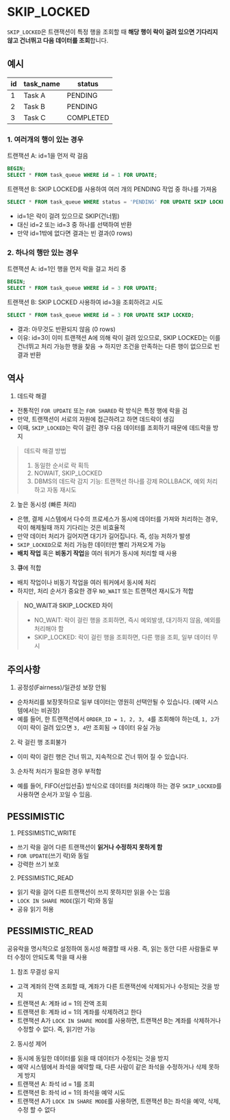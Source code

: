 
# SKIP_LOCKED

`SKIP_LOCKED`은 트랜잭션이 특정 행을 조회할 때 **해당 행이 락이 걸려 있으면 기다리지 않고 건너뛰고 다음 데이터를 조회**합니다.

## 예시

| id | task_name | status |
| --- | --- | --- |
| 1 | Task A | PENDING |
| 2 | Task B | PENDING |
| 3 | Task C | COMPLETED |

### 1. 여러개의 행이 있는 경우
트랜잭션 A: id=1을 먼저 락 걸음
```sql
BEGIN;
SELECT * FROM task_queue WHERE id = 1 FOR UPDATE;
```
트랜잭션 B: SKIP LOCKED를 사용하여 여러 개의 PENDING 작업 중 하나를 가져옴
```sql
SELECT * FROM task_queue WHERE status = 'PENDING' FOR UPDATE SKIP LOCKED LIMIT 1;
```
- id=1은 락이 걸려 있으므로 SKIP(건너뜀)
- 대신 id=2 또는 id=3 중 하나를 선택하여 반환
- 만약 id=1밖에 없다면 결과는 빈 결과(0 rows)

### 2. 하나의 행만 있는 경우
트랜잭션 A: id=1인 행을 먼저 락을 걸고 처리 중
```sql
BEGIN;
SELECT * FROM task_queue WHERE id = 3 FOR UPDATE;
```

트랜잭션 B: SKIP LOCKED 사용하여 id=3을 조회하려고 시도
```sql
SELECT * FROM task_queue WHERE id = 3 FOR UPDATE SKIP LOCKED;
```
- 결과: 아무것도 반환되지 않음 (0 rows)
- 이유: id=3이 이미 트랜잭션 A에 의해 락이 걸려 있으므로, SKIP LOCKED는 이를 건너뛰고 처리 가능한 행을 찾음 → 하지만 조건을 만족하는 다른 행이 없으므로 빈 결과 반환




## 역사
1. 데드락 해결
  - 전통적인 `FOR UPDATE` 또는 `FOR SHARED` 락 방식은 특정 행에 락을 검
  - 만약, 트랜잭션이 서로의 자원에 접근하려고 하면 데드락이 생김
  - 이때, `SKIP_LOCKED`는 락이 걸린 경우 다음 데이터를 조회하기 때문에 데드락을 방지

> 데드락 해결 방법
> 1. 동일한 순서로 락 획득
> 2. NOWAIT, SKIP_LOCKED
> 3. DBMS의 데드락 감지 기능: 트랜잭션 하나를 강제 ROLLBACK, 예외 처리하고 자동 재시도

2. 높은 동시성 (빠른 처리)
  - 은행, 결제 시스템에서 다수의 프로세스가 동시에 데이터를 가져와 처리하는 경우, 락이 해제될때 까지 기다리는 것은 비효율적
  - 만약 데이터 처리가 길어지면 대기가 길어집니다. 즉, 성능 저하가 발생
  - `SKIP_LOCKED`으로 처리 가능한 데이터만 빨리 가져오게 가능
  - **배치 작업** 혹은 **비동기 작업**을 여러 워커가 동시에 처리할 때 사용

3. **큐**에 적합
  - 배치 작업이나 비동기 작업을 여러 워커에서 동시에 처리
  - 하지만, 처리 순서가 중요한 경우 `NO_WAIT` 또는 트랜잭션 재시도가 적합

> **NO_WAIT과 SKIP_LOCKED 차이**
> - NO_WAIT: 락이 걸린 행을 조회하면, 즉시 예외발생, 대기하지 않음, 예외를 처리해야 함
> - SKIP_LOCKED: 락이 걸린 행을 조회하면, 다른 행을 조회, 일부 데이터 무시 


## 주의사항
1. 공정성(Fairness)/일관성 보장 안됨
  - 순차처리를 보장못하므로 일부 데이터는 영원히 선택안될 수 있습니다. (예약 시스템에서는 비권장)
  - 예를 들어, 한 트랜잭션에서 `ORDER_ID = 1, 2, 3, 4`를 조회해야 하는데, `1, 2`가 이미 락이 걸려 있으면 `3, 4`만 조회됨 → 데이터 유실 가능
2. 락 걸린 행 조회불가
  - 이미 락이 걸린 행은 건너 뛰고, 지속적으로 건너 뛰어 질 수 있습니다.
3. 순차적 처리가 필요한 경우 부적합
  - 예를 들어, FIFO(선입선출) 방식으로 데이터를 처리해야 하는 경우 `SKIP_LOCKED`를 사용하면 순서가 꼬일 수 있음.


## PESSIMISTIC
1. PESSIMISTIC_WRITE
  - 쓰기 락을 걸어 다른 트랜잭션이 **읽거나 수정하지 못하게 함**
  - `FOR UPDATE`(쓰기 락)와 동일
  - 강력한 쓰기 보호

2. PESSIMISTIC_READ
  - 읽기 락을 걸어 다른 트랜잭션이 쓰지 못하지만 읽을 수는 있음 
  - `LOCK IN SHARE MODE`(읽기 락)와 동일
  - 공유 읽기 허용

## PESSIMISTIC_READ
공유락을 명시적으로 설정하여 동시성 해결할 때 사용. 즉, 읽는 동안 다른 사람들로 부터 수정이 안되도록 막을 때 사용
1. 참조 무결성 유지
  - 고객 계좌의 잔액 조회할 때, 계좌가 다른 트랜잭션에 삭제되거나 수정되는 것을 방지
  - 트랜잭션 A: 계좌 id = 1의 잔액 조회
  - 트랜잭션 B: 계좌 id = 1의 계좌를 삭제하려고 한다
  - 트랜잭션 A가 `LOCK IN SHARE MODE`를 사용하면, 트랜잭션 B는 계좌를 삭제하거나 수정할 수 없다. 즉, 읽기만 가능
2. 동시성 제어
  - 동시에 동일한 데이터를 읽을 때 데이터가 수정되는 것을 방지
  - 예약 시스템에서 좌석을 예약할 때, 다른 사람이 같은 좌석을 수정하거나 삭제 못하게 방지
  - 트랜잭션 A: 좌석 id = 1를 조회
  - 트랜잭션 B: 좌석 id = 1의 좌석을 예약 시도
  - 트랜잭션 A가 `LOCK IN SHARE MODE`를 사용하면, 트랜잭션 B는 좌석을 예약, 삭제, 수정 할 수 없다
